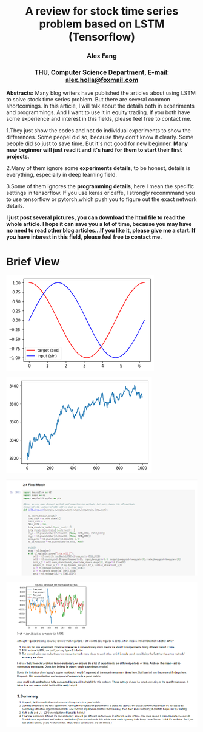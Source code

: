 # <center> A review for stock time series problem based on LSTM (Tensorflow)</center>

### <center> Alex Fang </center>

### <center> THU, Computer Science Department, E-mail: alex.holla@foxmail.com </center>

**Abstracts:** Many blog writers have published the articles about using LSTM to solve stock time series problem. But there are several common shortcomings. In this article, I will talk about the details both in experiments and programmings. And I want to use it in equity trading. If you both have some experience and interest in this fields, please feel free to contact me.

1.They just show the codes and not do individual experiments to show the differences. Some peopel did so, because they don't know it clearly. Some people did so just to save time. But it's not good for new beginner. **Many new beginner will just read it and it's hard for them to start their first projects.**

2.Many of them ignore some **experiments details**, to be honest, details is everything, especially in deep learning field. 

3.Some of them ignores the **programming details**, here I mean the specific settings in tensorflow. If you use keras or caffe, I strongly reconmmand you to use tensorflow or pytorch,which push you to figure out the exact network details.

**I just post several pictures, you can download the html file to read the whole article. I hope it can save you a lot of time, because you may have no need to read other blog articles...If you like it, please give me a start. If you have interest in this field, please feel free to contact me.**

# Brief View

![image](https://github.com/Blabala/Summary_LSTM_Stock_Price/blob/master/pictures/1.PNG)

![image](https://github.com/Blabala/Summary_LSTM_Stock_Price/blob/master/pictures/2.PNG)

![image](https://github.com/Blabala/Summary_LSTM_Stock_Price/blob/master/pictures/3.PNG)

![image](https://github.com/Blabala/Summary_LSTM_Stock_Price/blob/master/pictures/4.PNG)
